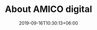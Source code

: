 ---
title: "About AMICO digital"
date: 2019-09-16T10:30:13+06:00
draft: false
keywords: "AMICO digital, company information"
description: "Information about AMICO digital"
bg_image: "images/bg/banner-1.webp"
---